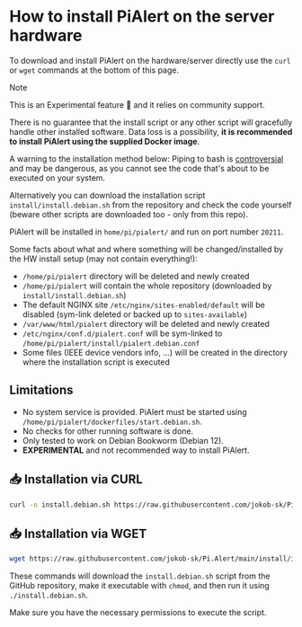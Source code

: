 # How to install PiAlert on the server hardware

To download and install PiAlert on the hardware/server directly use the `curl` or `wget` commands at the bottom of this page.

> [!NOTE]
> This is an Experimental feature 🧪 and it relies on community support.
>
> There is no guarantee that the install script or any other script will gracefully handle other installed software.
> Data loss is a possibility, **it is recommended to install PiAlert using the supplied Docker image**.

A warning to the installation method below: Piping to bash is [controversial](https://pi-hole.net/2016/07/25/curling-and-piping-to-bash) and may
be dangerous, as you cannot see the code that's about to be executed on your system.

Alternatively you can download the installation script `install/install.debian.sh` from the repository and check the code yourself (beware other scripts are
downloaded too - only from this repo).

PiAlert will be installed in `home/pi/pialert/` and run on port number `20211`.

Some facts about what and where something will be changed/installed by the HW install setup (may not contain everything!):

- `/home/pi/pialert` directory will be deleted and newly created
- `/home/pi/pialert` will contain the whole repository (downloaded by `install/install.debian.sh`)
- The default NGINX site `/etc/nginx/sites-enabled/default` will be disabled (sym-link deleted or backed up to `sites-available`)
- `/var/www/html/pialert` directory will be deleted and newly created
- `/etc/nginx/conf.d/pialert.conf` will be sym-linked to `/home/pi/pialert/install/pialert.debian.conf`
- Some files (IEEE device vendors info, ...) will be created in the directory where the installation script is executed

## Limitations

- No system service is provided. PiAlert must be started using `/home/pi/pialert/dockerfiles/start.debian.sh`.
- No checks for other running software is done.
- Only tested to work on Debian Bookworm (Debian 12).
- **EXPERIMENTAL** and not recommended way to install PiAlert.

## 📥 Installation via CURL

```bash
curl -o install.debian.sh https://raw.githubusercontent.com/jokob-sk/Pi.Alert/main/install/install.debian.sh && sudo chmod +x install.debian.sh && sudo ./install.debian.sh
```

## 📥 Installation via WGET

```bash
wget https://raw.githubusercontent.com/jokob-sk/Pi.Alert/main/install/install.debian.sh -O install.debian.sh && sudo chmod +x install.debian.sh && sudo ./install.debian.sh
```

These commands will download the `install.debian.sh` script from the GitHub repository, make it executable with `chmod`, and then run it using `./install.debian.sh`.

Make sure you have the necessary permissions to execute the script.
